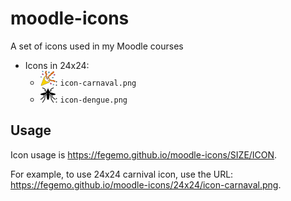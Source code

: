 # moodle-icons
A set of icons used in my Moodle courses

- Icons in 24x24:
  - ![Carnival icon](24x24/icon-carnaval.png): `icon-carnaval.png`
  - ![Dengue mosquito icon](24x24/icon-dengue.png): `icon-dengue.png`

## Usage

Icon usage is https://fegemo.github.io/moodle-icons/SIZE/ICON.

For example, to use 24x24 carnival icon, use the URL:
https://fegemo.github.io/moodle-icons/24x24/icon-carnaval.png.
